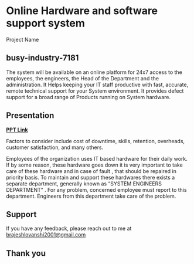 # Online Hardware and software support system


 Project Name                                        
## busy-industry-7181 
        
        

The system will be available on an online platform for 24x7 access to the employees, the engineers, the Head of the Department and the administration. It Helps keeping your IT staff productive with fast, accurate, remote technical support for your System environment. It provides defect support for a broad range of Products running on System hardware.


## Presentation 

<a href="https://drive.google.com/drive/u/0/folders/1mkLzkkWUFqhjuj94ySuKreZJCh5V-j76">**PPT  Link** </a>


Factors to consider include cost of downtime, skills, retention, overheads, customer satisfaction, and many others.

Employees of the organization uses IT based hardware for their daily work. If by some reason, these hardware goes down it is very
important to take care of these hardware and in case of fault , that should be repaired in priority basis. To maintain and support these
hardwares there exists a separate department, generally known as “SYSTEM ENGINEERS DEPARTMENT” . For any problem, concerned
employee must report to this department. Engineers from this department take care of the problem.




## Support


If you have any feedback, please reach out to me at brajeshlovanshi2001@gmail.com



## Thank you

